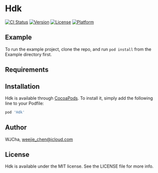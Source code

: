 # Hdk

[![CI Status](https://img.shields.io/travis/WJCha/Hdk.svg?style=flat)](https://travis-ci.org/WJCha/Hdk)
[![Version](https://img.shields.io/cocoapods/v/Hdk.svg?style=flat)](https://cocoapods.org/pods/Hdk)
[![License](https://img.shields.io/cocoapods/l/Hdk.svg?style=flat)](https://cocoapods.org/pods/Hdk)
[![Platform](https://img.shields.io/cocoapods/p/Hdk.svg?style=flat)](https://cocoapods.org/pods/Hdk)

## Example

To run the example project, clone the repo, and run `pod install` from the Example directory first.

## Requirements

## Installation

Hdk is available through [CocoaPods](https://cocoapods.org). To install
it, simply add the following line to your Podfile:

```ruby
pod 'Hdk'
```

## Author

WJCha, weejie_chen@icloud.com

## License

Hdk is available under the MIT license. See the LICENSE file for more info.
